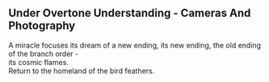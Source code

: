 Under Overtone Understanding - Cameras And Photography
------------------------------------------------------
A miracle focuses its dream of a new ending, its new ending, the old ending of the branch order -  
its cosmic flames.  
Return to the homeland of the bird feathers.  
